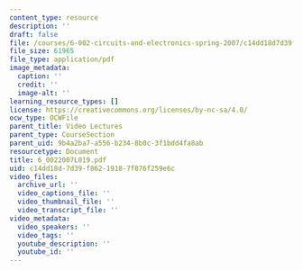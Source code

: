 ```yaml
---
content_type: resource
description: ''
draft: false
file: /courses/6-002-circuits-and-electronics-spring-2007/c14dd18d7d39f86219187f876f259e6c_6_0022007L019.pdf
file_size: 61965
file_type: application/pdf
image_metadata:
  caption: ''
  credit: ''
  image-alt: ''
learning_resource_types: []
license: https://creativecommons.org/licenses/by-nc-sa/4.0/
ocw_type: OCWFile
parent_title: Video Lectures
parent_type: CourseSection
parent_uid: 9b4a2ba7-a556-b234-8b0c-3f1bdd4fa8ab
resourcetype: Document
title: 6_0022007L019.pdf
uid: c14dd18d-7d39-f862-1918-7f876f259e6c
video_files:
  archive_url: ''
  video_captions_file: ''
  video_thumbnail_file: ''
  video_transcript_file: ''
video_metadata:
  video_speakers: ''
  video_tags: ''
  youtube_description: ''
  youtube_id: ''
---
```


